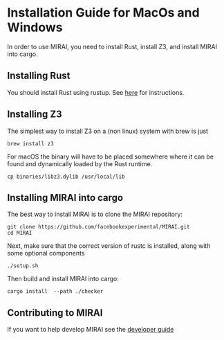 # Installation Guide for MacOs and Windows

In order to use MIRAI, you need to install Rust, install Z3, and install MIRAI into cargo.

## Installing Rust

You should install Rust using rustup. See [here](https://doc.rust-lang.org/book/ch01-01-installation.html)
for instructions.

## Installing Z3

The simplest way to install Z3 on a (non linux) system with brew is just
```
brew install z3
```

For macOS the binary will have to be placed somewhere where it can be 
found and dynamically loaded by the Rust runtime. 
```
cp binaries/libz3.dylib /usr/local/lib
```

## Installing MIRAI into cargo

The best way to install MIRAI is to clone the MIRAI repository:

```
git clone https://github.com/facebookexperimental/MIRAI.git
cd MIRAI
```

Next, make sure that the correct version of rustc is installed, along with some optional components
```
./setup.sh
```

Then build and install MIRAI into cargo:
```
cargo install  --path ./checker
```

## Contributing to MIRAI

If you want to help develop MIRAI see the [developer guide](https://github.com/facebookexperimental/MIRAI/blob/main/documentation/DeveloperGuide.md)
